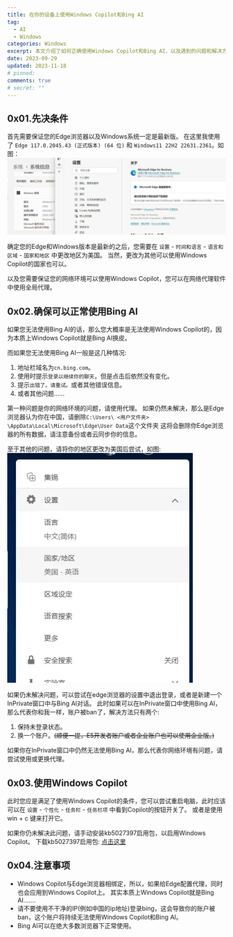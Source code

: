 ```yaml
---
title: 在你的设备上使用Windows Copilot和Bing AI
tag:
  - AI
  - Windows
categories: Windows
excerpt: 本文介绍了如何正确使用Windows Copilot和Bing AI，以及遇到的问题和解决方法。
date: 2023-09-29
updated: 2023-11-18
# pinned:
comments: true
# secret: ""
---
```


## 0x01.先决条件

首先需要保证您的Edge浏览器以及Windows系统一定是最新版。
在这里我使用了 `Edge 117.0.2045.43 (正式版本) (64 位)` 和 `Windows11 22H2 22631.2361`。如图：
![Edge与Windows的版本](./Use-WindowsCopilot-and-newbing/1.webp)

确定您的Edge和Windows版本是最新的之后，您需要在 `设置` -  `时间和语言` - `语言和区域` - `国家和地区` 中更改地区为美国。
当然，更改为其他可以使用Windows Copilot的国家也可以。

以及您需要保证您的网络环境可以使用Windows Copilot，您可以在网络代理软件中使用全局代理。

## 0x02.确保可以正常使用Bing AI

如果您无法使用Bing AI的话，那么您大概率是无法使用Windows Copilot的，因为本质上Windows Copilot就是Bing AI换皮。

而如果您无法使用Bing AI一般是这几种情况:
1. 地址栏域名为`cn.bing.com`。
1. 使用时提示`登录以继续你的聊天`，但是点击后依然没有变化。
1. 提示`出错了。请重试。`或者其他错误信息。
1. 或者其他问题......

第一种问题是你的网络环境的问题，请使用代理。
如果仍然未解决，那么是Edge浏览器认为你在中国，请删除`C:\Users\ <用户文件夹> \AppData\Local\Microsoft\Edge\User Data`这个文件夹
这将会删除你Edge浏览器的所有数据，请注意备份或者云同步你的信息。

至于其他的问题，请将你的地区更改为美国后尝试，如图:
![bing地区设置](./Use-WindowsCopilot-and-newbing/2.webp)

如果仍未解决问题，可以尝试在edge浏览器的设置中退出登录，或者是新建一个InPrivate窗口中与Bing AI对话。
此时如果可以在InPrivate窗口中使用Bing AI，那么代表你和我一样，账户被ban了，解决方法只有两个:
1. 保持未登录状态。
1. 换一个账户。~~(顺便一提，E5开发者账户或者企业账户也可以使用企业版。)~~

如果你在InPrivate窗口中仍然无法使用Bing AI，那么代表你网络环境有问题，请尝试使用或更换代理。

## 0x03.使用Windows Copilot

此时您应是满足了使用Windows Copilot的条件，您可以尝试重启电脑，此时应该可以在 `设置` -  `个性化` - `任务栏` - `任务栏项` 中看到Copilot的按钮开关了。
或者是使用 win + c 键来打开它。

如果你仍未解决此问题，请手动安装kb5027397启用包，以启用Windows Copilot。
下载kb5027397启用包: [点击这里](https://cloud.saltedfishes.com/Other/启用WindowsCopilot)

## 0x04.注意事项

* Windows Copilot与Edge浏览器相绑定，所以，如果给Edge配置代理，同时也会应用到Windows Copilot上。
其实本质上Windows Copilot就是Bing AI.......
* 请不要使用不干净的IP(例如中国的ip地址)登录bing，这会导致你的账户被ban，这个账户将持续无法使用Windows Copilot和Bing AI。
* Bing AI可以在绝大多数浏览器下正常使用。
